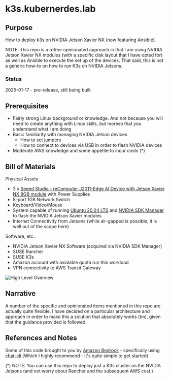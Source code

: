 # k3s.kubernerdes.lab

## Purpose
How to deploy k3s on NVIDIA Jetson Xavier NX (now featuring Ansible).

NOTE: This repo is a *rather* opinionated approach in that I am using NVIDIA Jetson Xavier NX modules (with a specific disk layout that I have opted for) as well as Ansible to execute the set up of the devices.  That said, this is not a generic how-to on how to run K3s on NVIDIA Jetsons.

### Status
2025-01-17 - pre-release, still being built

## Prerequisites
* Fairly strong Linux background or knowledge.  And not because you will need to create anything with Linux skills, but moreso that you understand what I am doing
* Basic familiarity with managing NVIDIA Jetson devices
  * How to set jumpers
  * How to connect to devices via USB in order to flash NVIDIA devices
* Moderate AWS knowledge and some appetite to incur costs (*)

## Bill of Materials

Physical Assets
* 3 x [Seeed Studio - reComputer J2011-Edge AI Device with Jetson Xavier NX 8GB module](https://www.seeedstudio.com/Jetson-20-1-H1-p-5328.html) with Power Supplies  
* 8-port 1GB Network Switch  
* Keyboard/Video/Mouse  
* System capable of running [Ubuntu 20.04 LTS](https://ubuntu.com/download/desktop) and [NVIDIA SDK Manager](https://developer.nvidia.com/sdk-manager) to flash the NVIDIA Jetson Xavier modules
* Internet Connectivity from Jetsons (while air-gapped is possible, it is well out of the scope here)

Software, etc..
* NVIDIA Jetson Xavier NX Software (acquired via NVIDIA SDK Manager)
* SUSE Rancher 
* SUSE K3s
* Amazon account with avialable quota run this workload
* VPN connectivity to AWS Transit Gateway

![High Level Overview](./Images/High_Level_Overview.drawio.png)

## Narrative
A number of the specific and opinionated items mentioned in this repo are actually quite flexible.  I have decided on a particular architecture and approach in order to make this a solution that absolutely works (tm), given that the guidance provided is followed.

## References and Notes
Some of this code brought to you by [Amazon Bedrock](https://aws.amazon.com/bedrock/) - specifically using [chat-cli](https://github.com/chat-cli/chat-cli) (Which I highly recommend - it's quite simple to get started)

(*) NOTE:  You can use this repo to deploy just a K3s cluster on the NVIDIA Jetsons (and not worry about Rancher and the subsequent AWS cost.)
